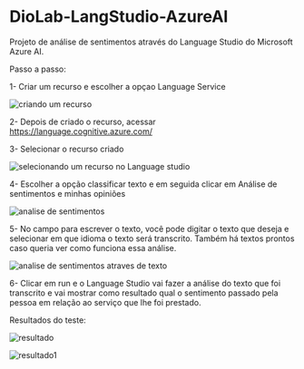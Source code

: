 # DioLab-LangStudio-AzureAI

Projeto de análise de sentimentos através do Language Studio do Microsoft Azure AI.

Passo a passo:

1- Criar um recurso e escolher a opçao Language Service


![criando um recurso](https://github.com/anamirannda/DioLab-LangStudio-AzureAI/assets/151754232/35fb704d-519b-4732-9547-d5a8841fc4d3)


2- Depois de criado o recurso, acessar https://language.cognitive.azure.com/

3- Selecionar o recurso criado 


![selecionando um recurso no Language studio](https://github.com/anamirannda/DioLab-LangStudio-AzureAI/assets/151754232/46df78ce-4dd6-4d19-baa6-dd13ebd1b2d5)


4- Escolher a opção classificar texto e em seguida clicar em Análise de sentimentos e minhas opiniões


![analise de sentimentos](https://github.com/anamirannda/DioLab-LangStudio-AzureAI/assets/151754232/a9bfe58f-c871-41cc-b9bc-fa79e74db43e)


5- No campo para escrever o texto, você pode digitar o texto que deseja e selecionar em que idioma o texto será transcrito. Também há textos prontos caso queria ver como funciona essa análise.


![analise de sentimentos atraves de texto](https://github.com/anamirannda/DioLab-LangStudio-AzureAI/assets/151754232/f7c73686-b1a2-4fa5-bbc1-993230fa0a27)


6- Clicar em run e o Language Studio vai fazer a análise do texto que foi transcrito e vai mostrar como resultado qual o sentimento passado pela pessoa em relação ao serviço que lhe foi prestado.


Resultados do teste:


![resultado](https://github.com/anamirannda/DioLab-LangStudio-AzureAI/assets/151754232/55fa8af2-85e4-4534-957b-d1526a8935cd)



![resultado1](https://github.com/anamirannda/DioLab-LangStudio-AzureAI/assets/151754232/577b658a-9da1-4d13-aa86-f83fcc275bd5)


